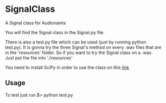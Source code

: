 # SignalClass
A Signal class for Audionamix

You will find the Signal class in the Signal.py file.

There is also a test.py file which can be used (just by running python test.py).
It is gonna try the three Signal's method on every .wav files that are in the 'resources' folder.
So if you want to try the Signal class on a .wav. Just put the file into './resources'

You need to install SciPy in order to use the class on this <a href="http://www.scipy.org/install.html" target="_blank" >link</a>

## Usage
To test just run
		$> python test.py
